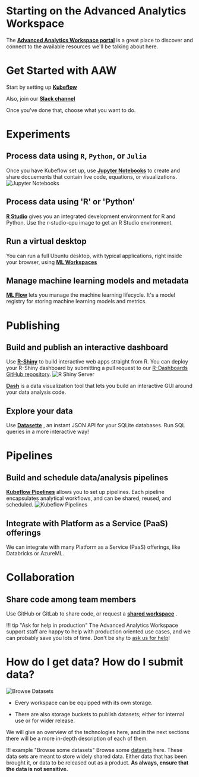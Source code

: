 # Starting on the Advanced Analytics Workspace

The
**[Advanced Analytics Workspace portal](https://portal.covid.cloud.statcan.ca)**
is a great place to discover and connect to the available resources we'll be
talking about here.

# Get Started with AAW

Start by setting up 
**[Kubeflow](1-Experiments/Kubeflow/)**

Also, join our 
**[Slack channel](https://statcan-aaw.slack.com/)**

Once you've done that, choose what you want to do.

# Experiments

## Process data using `R`, `Python`, or `Julia` 

Once you have Kubeflow set up, use 
**[Jupyter Notebooks](1-Experiments/Jupyter/)**
to create and share docuements that contain live code, equations, or visualizations.
![Jupyter Notebooks](images/jupyter_in_action.png)

## Process data using 'R' or 'Python'
**[R Studio](1-Experiments/RStudio/)**
gives you an integrated development environment for R and Python. Use the r-studio-cpu image to get an R Studio environment.

## Run a virtual desktop 

You can run a full Ubuntu desktop, with typical applications, right inside your browser, using [**ML Workspaces**](1-Experiments/ML-Workspaces)

## Manage machine learning models and metadata
**[ML Flow](1-Experiments/MLflow/)**
lets you manage the machine learning lifecycle. It's a model registry for storing machine learning models and metrics.

# Publishing

## Build and publish an interactive dashboard

Use 
**[R-Shiny](/2-Publishing/R-Shiny/)** 
to build interactive web apps straight from R. You can deploy your R-Shiny dashboard by submitting a pull request to our
[R-Dashboards GitHub repository](https://github.com/StatCan/R-dashboards).
![R Shiny Server](images/readme/shiny_ui.png)

**[Dash](/2-Publishing/Dash/)** is a data visualization tool that lets you build an interactive GUI around your data analysis code.

## Explore your data

Use 
**[Datasette](/2-Publishing/Datasette/)**
, an instant JSON API for your SQLite databases. Run SQL queries in a more interactive way!

# Pipelines

## Build and schedule data/analysis pipelines

**[Kubeflow Pipelines](/3-Pipelines/Kubeflow-Pipelines/)** allows you to set up pipelines. Each pipeline encapsulates analytical workflows, and can be shared, reused, and scheduled.
![Kubeflow Pipelines](images/readme/kubeflow_pipeline.png)

## Integrate with Platform as a Service (PaaS) offerings
We can integrate with many Platform as a Service (PaaS) offerings, like Databricks or AzureML.

# Collaboration
## Share code among team members

Use GitHub or GitLab to share code, or request a 
**[shared workspace](/Collaboration/)**
.

<!-- prettier-ignore -->
!!! tip "Ask for help in production"
    The Advanced Analytics Workspace support staff are happy to help with
    production oriented use cases, and we can probably save you lots of time.
    Don't be shy to [ask us for help](Help)!

# How do I get data? How do I submit data?

![Browse Datasets](images/readme/minio_ui.png)

- Every workspace can be equipped with its own storage.

- There are also storage buckets to publish datasets; either for internal use or
  for wider release.

We will give an overview of the technologies here, and in the next sections
there will be a more in-depth description of each of them.

<!-- prettier-ignore -->
!!! example "Browse some datasets"
    Browse some [datasets](https://datasets.covid.cloud.statcan.ca) here. These
    data sets are meant to store widely shared data. Either data that has been
    brought it, or data to be released out as a product. **As always, ensure
    that the data is not sensitive.**

